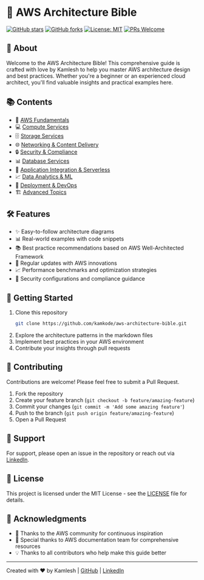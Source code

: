 # 🚀 AWS Architecture Bible

[![GitHub stars](https://img.shields.io/github/stars/kamkode/aws-architecture-bible.svg?style=social)](https://github.com/kamkode/aws-architecture-bible)
[![GitHub forks](https://img.shields.io/github/forks/kamkode/aws-architecture-bible.svg?style=social)](https://github.com/kamkode/aws-architecture-bible)
[![License: MIT](https://img.shields.io/badge/License-MIT-yellow.svg)](https://opensource.org/licenses/MIT)
[![PRs Welcome](https://img.shields.io/badge/PRs-welcome-brightgreen.svg)](CONTRIBUTING.md)

## 🌟 About

Welcome to the AWS Architecture Bible! This comprehensive guide is crafted with love by Kamlesh to help you master AWS architecture design and best practices. Whether you're a beginner or an experienced cloud architect, you'll find valuable insights and practical examples here.

## 📚 Contents

- 🎯 [AWS Fundamentals](1.%20aws-fundamentals-questions.md)
- 💻 [Compute Services](2.%20aws-compute-services-questions.md)
- 🗄️ [Storage Services](3.%20aws-storage-services.md)
- 🌐 [Networking & Content Delivery](4.%20aws-networking-content-delivery.md)
- 🔒 [Security & Compliance](5.%20aws-security-compliance.md)
- 📊 [Database Services](6.%20aws-database-services.md)
- 🚀 [Application Integration & Serverless](7.%20aws-application-integration-serverless.md)
- 📈 [Data Analytics & ML](8.%20aws-data-analytics-ml.md)
- 🔄 [Deployment & DevOps](9.%20aws-deployment-devops.md)
- 🏗️ [Advanced Topics](10.%20aws-advanced-topics.md)

## 🛠️ Features

- ✨ Easy-to-follow architecture diagrams
- 📊 Real-world examples with code snippets
- 📚 Best practice recommendations based on AWS Well-Architected Framework
- 🔄 Regular updates with AWS innovations
- 📈 Performance benchmarks and optimization strategies
- 🔐 Security configurations and compliance guidance

## 📖 Getting Started

1. Clone this repository
   ```bash
   git clone https://github.com/kamkode/aws-architecture-bible.git
   ```
2. Explore the architecture patterns in the markdown files
3. Implement best practices in your AWS environment
4. Contribute your insights through pull requests

## 🤝 Contributing

Contributions are welcome! Please feel free to submit a Pull Request.

1. Fork the repository
2. Create your feature branch (`git checkout -b feature/amazing-feature`)
3. Commit your changes (`git commit -m 'Add some amazing feature'`)
4. Push to the branch (`git push origin feature/amazing-feature`)
5. Open a Pull Request

## 📢 Support

For support, please open an issue in the repository or reach out via [LinkedIn](https://www.linkedin.com/in/kamlesh2024/).

## 📄 License

This project is licensed under the MIT License - see the [LICENSE](LICENSE) file for details.

## 🙏 Acknowledgments

- 🙏 Thanks to the AWS community for continuous inspiration
- 🤝 Special thanks to AWS documentation team for comprehensive resources
- 💡 Thanks to all contributors who help make this guide better

---

Created with ❤️ by Kamlesh | [GitHub](https://github.com/kamkode) | [LinkedIn](https://www.linkedin.com/in/kamlesh2024/)
